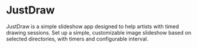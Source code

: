 # JustDraw
JustDraw is a simple slideshow app designed to help artists with timed drawing sessions. Set up a simple, customizable image slideshow based on selected directories, with timers and configurable interval.
